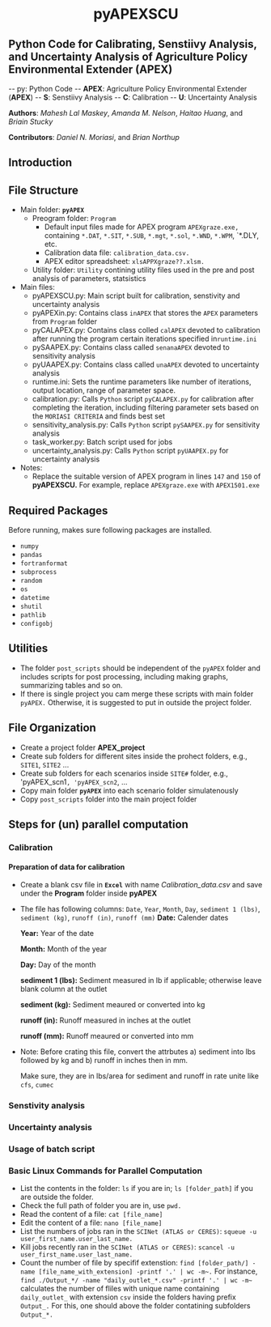 # <p align="center"> pyAPEXSCU </p>
## Python Code for Calibrating, Senstiivy Analysis, and Uncertainty Analysis of Agriculture Policy Environmental Extender (APEX)
-- py: Python Code
-- **APEX**: Agriculture Policy Environmental Extender (**APEX**)
-- **S**: Senstiivy Analysis
-- **C**: Calibration
-- **U**: Uncertainty Analysis

**Authors**: *Mahesh Lal Maskey*, *Amanda M. Nelson*, *Haitao Huang*, and *Briain Stucky*

**Contributors**: *Daniel N. Moriasi*, and *Brian Northup*

## Introduction
## File Structure
* Main folder: **`pyAPEX`**
    * Preogram folder: `Program`
      * Default input files made for APEX program `APEXgraze.exe,`  containing `*.DAT`, `*.SIT`, `*.SUB`, `*.mgt`, `*.sol`, `*.WND`, `*.WPM`, `*.DLY, etc.
      * Calibration data file: `calibration_data.csv.`  
      * APEX editor spreadsheet: `xlsAPPXgraze??.xlsm.`        
    * Utility folder: `Utility` contining utility files used in the pre and post analysis of parameters, statsistics
 * Main files:
    * pyAPEXSCU.py: Main script built for calibration, senstivity and  uncertainty analysis
    * pyAPEXin.py: Contains class `inAPEX` that stores the `APEX` parameters from `Program` folder
    * pyCALAPEX.py: Contains class colled `calAPEX` devoted to calibration after running the program certain iterations specified in`runtime.ini` 
    * pySAAPEX.py: Contains class called `senanaAPEX` devoted to sensitivity analysis 
    * pyUAAPEX.py: Contains class called `unaAPEX` devoted to uncertainty analysis 
    * runtime.ini: Sets the runtime parameters like number of iterations, output location, range of parameter space.
    * calibration.py: Calls `Python` script `pyCALAPEX.py` for calibration after completing the iteration, including filtering parameter sets based on the `MORIASI CRITERIA` and finds best set
    * sensitivity_analysis.py: Calls `Python` script `pySAAPEX.py` for sensitivity analysis 
    * task_worker.py: Batch script used for jobs
    * uncertainty_analysis.py: Calls `Python` script `pyUAAPEX.py` for uncertainty analysis
 * Notes:
      * Replace the suitable version of APEX program in lines `147` and `150` of **pyAPEXSCU.** For example, replace `APEXgraze.exe` with `APEX1501.exe`
## Required Packages
   Before running, makes sure following packages are installed.
   * `numpy`
   * `pandas`
   * `fortranformat`
   * `subprocess`
   * `random`
   * `os`
   * `datetime`
   * `shutil`
   * `pathlib`
   * `configobj`
## Utilities
   * The folder `post_scripts` should be independent of the `pyAPEX` folder and includes scripts for post processing, including making graphs, summarizing tables and so on.
   * If there is single project you cam merge these scripts with main folder `pyAPEX.` Otherwise, it is suggested to put in outside the project folder.
## File Organization
   * Create a project folder **APEX_project**
   * Create sub folders for different sites inside the prohect folders, e.g., `SITE1`, `SITE2` ... 
   * Create sub folders for each scenarios inside `SITE#` folder, e.g., 'pyAPEX_scn1`, 'pyAPEX_scn2`, ...
   * Copy main folder **`pyAPEX`** into each scenario folder simulatenously
   * Copy `post_scripts` folder into the main project folder
## Steps for (un) parallel computation
### Calibration
#### Preparation of data for calibration
   * Create a blank csv file in **`Excel`** with name *Calibration_data.csv* and save under the **Program** folder inside **pyAPEX**
   * The file has following columns: `Date`, `Year`, `Month`, `Day`, `sediment 1 (lbs)`, `sediment (kg)`, `runoff (in)`, `runoff (mm)`
     **Date:**                Calender dates

     **Year:**                Year of the date
     
     **Month:**               Month of the year
     
     **Day:**                 Day of the month
     
     **sediment 1 (lbs):**    Sediment measured in lb if applicable; otherwise leave blank column at the outlet
     
     **sediment (kg):**       Sediment meaured or converted into kg
     
     **runoff (in):**         Runoff measured in inches at the outlet
     
     **runoff (mm):**         Runoff meaured or converted into mm

   * Note: Before crating this file, convert the attrbutes a) sediment into lbs followed by kg and b) runoff in inches then in mm.
   
     Make sure, they are in lbs/area for sediment and runoff in rate unite like `cfs`, `cumec`

### Senstivity analysis
### Uncertainty analysis
### Usage of batch script
### Basic Linux Commands for Parallel Computation
* List the contents in the folder: `ls` if you are in; `ls [folder_path]` if you are outside the folder.
* Check the full path of folder you are in, use `pwd.`
* Read the content of a file: `cat [file_name]`
* Edit the content of a file: `nano [file_name]`
* List the numbers of jobs ran in the `SCINet (ATLAS or CERES)`: `squeue -u user_first_name.user_last_name.`
* Kill jobs recently ran in the `SCINet (ATLAS or CERES)`: `scancel -u user_first_name.user_last_name.`
* Count the number of file by specifif extenstion: `find [folder_path/] -name [file_name_with_extension] -printf '.' | wc -m~.`  For instance,  `find ./Output_*/ -name "daily_outlet_*.csv" -printf '.' | wc -m~` calculates the number of fliles with unique name containing `daily_outlet_` with extension `csv` inside the folders having prefix `Output_.` For this, one should above the folder contatining subfolders `Output_*.`
